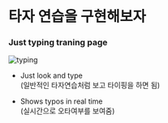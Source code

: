 # 타자 연습을 구현해보자 
### Just typing traning page
  
![typing](https://user-images.githubusercontent.com/32836490/119600688-86859900-be22-11eb-8140-36280518cf25.png)



 - Just look and type  
 (일반적인 타자연습처럼 보고 타이핑을  하면 됨)

- Shows typos in real time  
(실시간으로 오타여부를 보여줌)